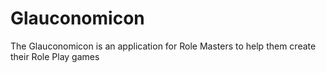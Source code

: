 # Glauconomicon

The Glauconomicon is an application for Role Masters to help them create their Role Play games
